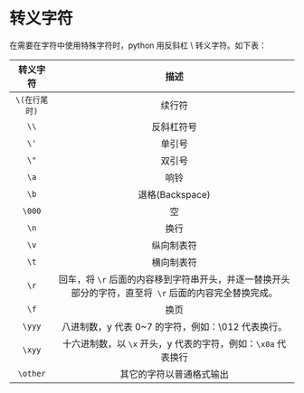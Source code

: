 # 转义字符

在需要在字符中使用特殊字符时，python 用反斜杠 \ 转义字符。如下表：

| 转义字符      | 描述                            |
|:---------:|:---------------------------------------------------------:|
| `\(在行尾时)` | 续行符                                                       |
| `\\`      | 反斜杠符号                                                     |
| `\'`      | 单引号                                                       |
| `\"`      | 双引号                                                       |
| `\a`      | 响铃                                                        |
| `\b`      | 退格(Backspace)                                             |
| `\000`    | 空                                                         |
| `\n`      | 换行                                                        |
| `\v`      | 纵向制表符                                                     |
| `\t`      | 横向制表符                                                     |
| `\r`      | 回车，将 `\r` 后面的内容移到字符串开头，并逐一替换开头部分的字符，直至将` \r` 后面的内容完全替换完成。 |
| `\f`      | 换页                                                        |
| `\yyy`    | 八进制数，y 代表 0~7 的字符，例如：\012 代表换行。                           |
| `\xyy`    | 十六进制数，以 `\x` 开头，y 代表的字符，例如：`\x0a` 代表换行                    |
| `\other`  | 其它的字符以普通格式输出                                              |




